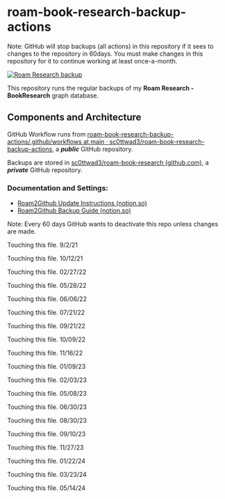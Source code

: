 # roam-book-research-backup-actions

Note:  GitHub will stop backups (all actions) in this repository if it sees to
changes to the repository in 60days. You must make changes in this
repository for it to continue working at least once-a-month.


[![Roam Research backup](https://github.com/sc0ttwad3/roam-book-research-backup-actions/actions/workflows/main.yml/badge.svg)](https://github.com/sc0ttwad3/roam-book-research-backup-actions/actions/workflows/main.yml)

This repository runs the regular backups  of my **Roam Research - BookResearch** graph database.

## Components and Architecture

GitHub Workflow runs from [roam-book-research-backup-actions/.github/workflows at main · sc0ttwad3/roam-book-research-backup-actions](https://github.com/sc0ttwad3/roam-book-research-backup-actions/tree/main/.github/workflows), a ***public*** GitHub repository.

Backups are stored in [sc0ttwad3/roam-book-research (github.com)](https://github.com/sc0ttwad3/roam-book-research/tree/master), a ***private*** GitHub repository.

### Documentation and Settings:

* [Roam2Github Update Instructions (notion.so)](https://www.notion.so/Roam2Github-Update-Instructions-c594a2931b694010814001c8a20fa960)
* [Roam2Github Backup Guide (notion.so)](https://www.notion.so/Roam2Github-Backup-Guide-650925859a4a42cf940e3fb74f5189f9)

Note: Every 60 days GitHub wants to deactivate this repo unless changes
are made.

Touching this file. 9/2/21

Touching this file. 10/12/21

Touching this file. 02/27/22

Touching this file. 05/28/22

Touching this file. 06/06/22

Touching this file. 07/21/22

Touching this file. 09/21/22

Touching this file. 10/09/22

Touching this file. 11/16/22

Touching this file. 01/09/23

Touching this file. 02/03/23

Touching this file. 05/08/23

Touching this file. 06/30/23

Touching this file. 08/30/23

Touching this file. 09/10/23

Touching this file. 11/27/23

Touching this file. 01/22/24

Touching this file. 03/23/24

Touching this file. 05/14/24


